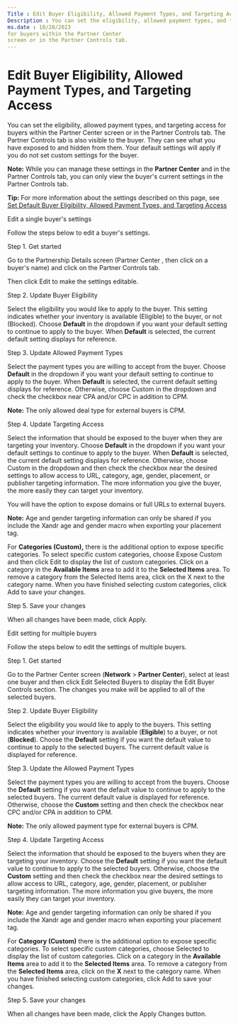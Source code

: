 ```yaml
---
Title : Edit Buyer Eligibility, Allowed Payment Types, and Targeting Access
Description : You can set the eligibility, allowed payment types, and targeting access
ms.date : 10/28/2023
for buyers within the Partner Center
screen or in the Partner Controls tab.
---
```



# Edit Buyer Eligibility, Allowed Payment Types, and Targeting Access



You can set the eligibility, allowed payment types, and targeting access
for buyers within the Partner Center
screen or in the Partner Controls tab.
The Partner Controls tab is also
visible to the buyer. They can see what you have exposed to and hidden
from them. Your default settings will apply if you do not set custom
settings for the buyer.



<b>Note:</b> While you can manage these
settings in the **Partner Center** and in the
Partner Controls tab, you can only
view the buyer's current settings in the
Partner Controls tab.





<b>Tip:</b> For more information about the
settings described on this page, see <a
href="set-default-buyer-eligibility-allowed-payment-types-and-targeting-access.md"
class="xref">Set Default Buyer Eligibility, Allowed Payment Types, and
Targeting Access</a>



Edit a single buyer's settings

Follow the steps below to edit a buyer's settings.

Step 1. Get started

Go to the Partnership Details screen
(Partner Center , then click on a
buyer's name) and click on the Partner
Controls tab.

Then click Edit to make the settings
editable.

Step 2. Update Buyer Eligibility

Select the eligibility you would like to apply to the buyer. This
setting indicates whether your inventory is available (Eligible) to the
buyer, or not (Blocked). Choose **Default** in the dropdown if you want
your default setting to continue to apply to the buyer. When **Default**
is selected, the current default setting displays for reference.

Step 3. Update Allowed Payment Types

Select the payment types you are willing to accept from the buyer.
Choose **Default** in the dropdown if you want your default setting to
continue to apply to the buyer. When **Default** is selected, the
current default setting displays for reference. Otherwise, choose
Custom in the dropdown and check the
checkbox near CPA and/or CPC in addition to CPM.



<b>Note:</b> The only allowed deal type for
external buyers is CPM.



Step 4. Update Targeting Access

Select the information that should be exposed to the buyer when they are
targeting your inventory. Choose **Default** in the dropdown if you want
your default settings to continue to apply to the buyer. When
**Default** is selected, the current default setting displays for
reference. Otherwise, choose Custom in
the dropdown and then check the checkbox near the desired settings to
allow access to URL, category, age, gender, placement, or publisher
targeting information. The more information you give the buyer, the more
easily they can target your inventory.

You will have the option to expose domains or full URLs to external
buyers.



<b>Note:</b> Age and gender targeting
information can only be shared if you include the
Xandr age and gender macro when exporting your
placement tag.



For **Categories (Custom),** there is the additional option to expose
specific categories. To select specific custom categories, choose
Expose Custom and then click
Edit to display the list of custom
categories. Click on a category in the **Available Items** area to add
it to the **Selected Items** area. To remove a category from the
Selected Items area, click on the X next to the category name. When you
have finished selecting custom categories, click
Add to save your changes.

Step 5. Save your changes

When all changes have been made, click
Apply.

Edit setting for multiple buyers

Follow the steps below to edit the settings of multiple buyers.

Step 1. Get started

Go to the Partner Center screen
(**Network** \> **Partner Center**), select at least one buyer and then
click Edit Selected Buyers to display
the Edit Buyer Controls section. The
changes you make will be applied to all of the selected buyers.

Step 2. Update Buyer Eligibility

Select the eligibility you would like to apply to the buyers. This
setting indicates whether your inventory is available (**Eligible**) to
a buyer, or not (**Blocked**). Choose the **Default** setting if you
want the default value to continue to apply to the selected buyers. The
current default value is displayed for reference.

Step 3. Update the Allowed Payment Types

Select the payment types you are willing to accept from the buyers.
Choose the **Default** setting if you want the default value to continue
to apply to the selected buyers. The current default value is displayed
for reference. Otherwise, choose the **Custom** setting and then check
the checkbox near CPC and/or CPA in addition to CPM.



<b>Note:</b> The only allowed payment type for
external buyers is CPM.



Step 4. Update Targeting Access

Select the information that should be exposed to the buyers when they
are targeting your inventory. Choose the **Default** setting if you want
the default value to continue to apply to the selected buyers.
Otherwise, choose the **Custom** setting and then check the checkbox
near the desired settings to allow access to URL, category, age, gender,
placement, or publisher targeting information. The more information you
give buyers, the more easily they can target your inventory.



<b>Note:</b> Age and gender targeting
information can only be shared if you include the
Xandr age and gender macro when exporting your
placement tag.



For **Category (Custom)** there is the additional option to expose
specific categories. To select specific custom categories, choose
Selected to display the list of custom
categories. Click on a category in the **Available Items** area to add
it to the **Selected Items** area. To remove a category from the
**Selected Items** area, click on the **X** next to the category name.
When you have finished selecting custom categories, click
Add to save your changes.

Step 5. Save your changes

When all changes have been made, click the
Apply Changes button.




